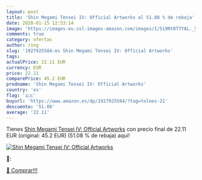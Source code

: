 ```yaml
---
layout: post
title: 'Shin Megami Tensei IV: Official Artworks al 51.08 % de rebaja'
date: 2020-01-15 12:53:14
image: 'https://images-eu.ssl-images-amazon.com/images/I/519Nt0T7YAL._SL200_.jpg'
comments: true
category: ofertas
author: ring
slug: '1927925584-es Shin Megami Tensei IV: Official Artworks'
tags: 
actualPrice: 22.11 EUR
currency: EUR
price: 22.11
comparePrice: 45.2 EUR
prodname: 'Shin Megami Tensei IV: Official Artworks'
country: 'es'
flag: '🇪🇸'
buyurl: 'https://www.amazon.es/dp/1927925584/?tag=tolees-21'
descuento: '51.08'
average: '22.11'
---
```


Tienes [Shin Megami Tensei IV: Official Artworks](https://www.amazon.es/dp/1927925584/?tag=tolees-21) con precio final de  22.11 EUR (original: 45.2 EUR) (51.08 %  de rebaja) aqui!

[![Shin Megami Tensei IV: Official Artworks](https://images-eu.ssl-images-amazon.com/images/I/519Nt0T7YAL._SL200_.jpg)](https://www.amazon.es/dp/1927925584/?tag=tolees-21)

🔎:


[🛒 Comprar!!!](https://www.amazon.es/dp/1927925584/?tag=tolees-21)
